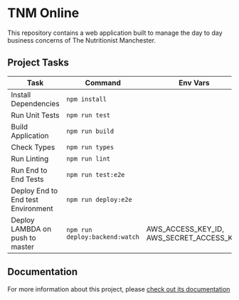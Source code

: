 # TNM Online

This repository contains a web application built to manage the day to day business concerns of The Nutritionist Manchester.

## Project Tasks

| Task                               | Command                            | Env Vars                                   |    
| ---------------------------------- | ---------------------------------- | ------------------------------------------ |
| Install Dependencies               | `npm install`                      |                                            |
| Run Unit Tests                     | `npm run test`                     |                                            |
| Build Application                  | `npm run build`                    |                                            |
| Check Types                        | `npm run types`                    |                                            |
| Run Linting                        | `npm run lint`                     |                                            |
| Run End to End Tests               | `npm run test:e2e`                 |                                            |
| Deploy End to End test Environment | `npm run deploy:e2e`               |                                            |
| Deploy LAMBDA on push to master    | `npm run deploy:backend:watch`     | AWS_ACCESS_KEY_ID, AWS_SECRET_ACCESS_KEY   | 

## Documentation

For more information about this project, please [check out its documentation](https://docs.thenutritionistmcr.com)

